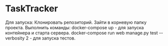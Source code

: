 # TaskTracker
Для запуска:
Клонировать репозиторий.
Зайти в корневую папку проекта.
Выполнить команды:
docker-compose up - для запуска контейнера и старта сервера.
docker-compose run web manage.py test --verbosity 2 - для запуска тестов.

